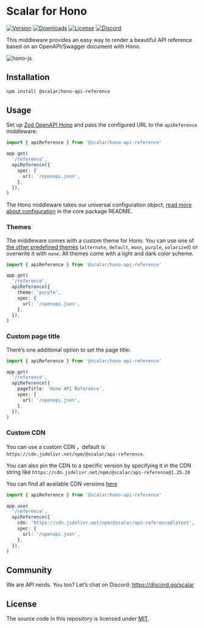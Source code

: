 # Scalar for Hono

[![Version](https://img.shields.io/npm/v/%40scalar/hono-api-reference)](https://www.npmjs.com/package/@scalar/hono-api-reference)
[![Downloads](https://img.shields.io/npm/dm/%40scalar/hono-api-reference)](https://www.npmjs.com/package/@scalar/hono-api-reference)
[![License](https://img.shields.io/npm/l/%40scalar%2Fhono-api-reference)](https://www.npmjs.com/package/@scalar/hono-api-reference)
[![Discord](https://img.shields.io/discord/1135330207960678410?style=flat&color=5865F2)](https://discord.gg/scalar)

This middleware provides an easy way to render a beautiful API reference based on an OpenAPI/Swagger document with Hono.

![hono-js](https://github.com/scalar/scalar/assets/6176314/6f5a2102-e377-4d4e-9cfb-a512f5e0a9ba)

## Installation

```bash
npm install @scalar/hono-api-reference
```

## Usage

Set up [Zod OpenAPI Hono](https://github.com/honojs/middleware/tree/main/packages/zod-openapi) and pass the configured URL to the `apiReference` middleware:

```ts
import { apiReference } from '@scalar/hono-api-reference'

app.get(
  '/reference',
  apiReference({
    spec: {
      url: '/openapi.json',
    },
  }),
)
```

The Hono middleware takes our universal configuration object, [read more about configuration](https://github.com/scalar/scalar/blob/main/documentation/configuration.md) in the core package README.

### Themes

The middleware comes with a custom theme for Hono. You can use one of [the other predefined themes](https://github.com/scalar/scalar/blob/main/packages/themes/src/index.ts#L15) (`alternate`, `default`, `moon`, `purple`, `solarized`) or overwrite it with `none`. All themes come with a light and dark color scheme.

```ts
import { apiReference } from '@scalar/hono-api-reference'

app.get(
  '/reference',
  apiReference({
    theme: 'purple',
    spec: {
      url: '/openapi.json',
    },
  }),
)
```

### Custom page title

There’s one additional option to set the page title:

```ts
import { apiReference } from '@scalar/hono-api-reference'

app.get(
  '/reference',
  apiReference({
    pageTitle: 'Hono API Reference',
    spec: {
      url: '/openapi.json',
    },
  }),
)
```

### Custom CDN

You can use a custom CDN ，default is `https://cdn.jsdelivr.net/npm/@scalar/api-reference`.

You can also pin the CDN to a specific version by specifying it in the CDN string like `https://cdn.jsdelivr.net/npm/@scalar/api-reference@1.25.28`

You can find all available CDN versions [here](https://www.jsdelivr.com/package/npm/@scalar/api-reference?tab=files)

```ts
import { apiReference } from '@scalar/hono-api-reference'

app.use(
  '/reference',
  apiReference({
    cdn: 'https://cdn.jsdelivr.net/npm/@scalar/api-reference@latest',
    spec: {
      url: '/openapi.json',
    },
  }),
)
```

## Community

We are API nerds. You too? Let’s chat on Discord: <https://discord.gg/scalar>

## License

The source code in this repository is licensed under [MIT](https://github.com/scalar/scalar/blob/main/LICENSE).
